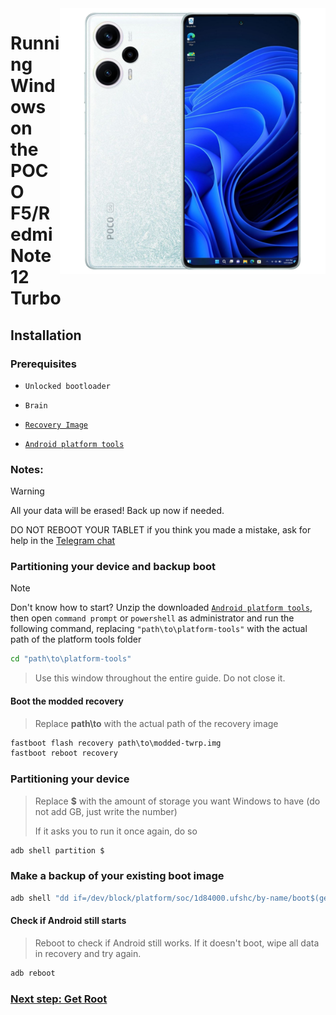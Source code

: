 <img align="right" src="https://raw.githubusercontent.com/Xhdsos/Port-Windows-POCO-F5-RN12T/main/marble.png" width="425" alt="Windows 11 Running On A POCO F5 // Redmi Note 12 Turbo">

# Running Windows on the POCO F5/Redmi Note 12 Turbo

## Installation

### Prerequisites
- ```Unlocked bootloader```

-  ```Brain```
  
- [```Recovery Image```](https://github.com/Xhdsos/Port-Windows-POCO-F5-RN12T/releases/download/Files/modded-twrp.img)

- [```Android platform tools```](https://developer.android.com/studio/releases/platform-tools)

### Notes:
> [!Warning]
> All your data will be erased! Back up now if needed.
> 
> DO NOT REBOOT YOUR TABLET if you think you made a mistake, ask for help in the [Telegram chat](https://t.me/woa_marble_davinci)
>

### Partitioning your device and backup boot
> [!NOTE]
> Don't know how to start? Unzip the downloaded [```Android platform tools```](https://developer.android.com/studio/releases/platform-tools), then open ```command prompt``` or `powershell` as administrator and run the following command, replacing `"path\to\platform-tools"` with the actual path of the platform tools folder
```cmd
cd "path\to\platform-tools"
```
> Use this window throughout the entire guide. Do not close it.

#### Boot the modded recovery
> Replace **path\to** with the actual path of the recovery image
```cmd
fastboot flash recovery path\to\modded-twrp.img
fastboot reboot recovery
```

### Partitioning your device
> Replace **$** with the amount of storage you want Windows to have (do not add GB, just write the number)
> 
> If it asks you to run it once again, do so
```sh
adb shell partition $
```

### Make a backup of your existing boot image
```cmd
adb shell "dd if=/dev/block/platform/soc/1d84000.ufshc/by-name/boot$(getprop ro.boot.slot_suffix) of=/tmp/normal_boot.img" && adb pull /tmp/normal_boot.img
```

#### Check if Android still starts
> Reboot to check if Android still works. If it doesn't boot, wipe all data in recovery and try again.

```cmd
adb reboot
```


### [Next step: Get Root](/guide/english/2-rootguide-en.md)
